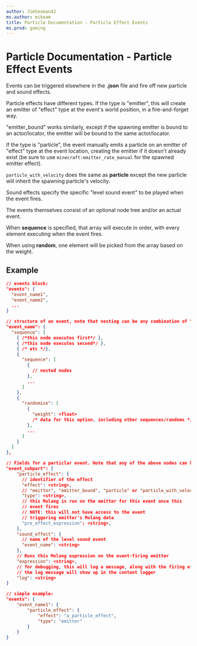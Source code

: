 ```yaml
---
author: JimSeaman42
ms.author: mikeam
title: Particle Documentation - Particle Effect Events
ms.prod: gaming
---
```


# Particle Documentation - Particle Effect Events

Events can be triggered elsewhere in the **.json** file and fire off new particle and sound effects.

Particle effects have different types. If the type is "emitter", this will create an emitter of "effect" type at the event's world position, in a fire-and-forget way.

"emitter_bound" works similarly, except if the spawning emitter is bound to an actor/locator, the emitter will be bound to the same actor/locator.

If the type is "particle", the event manually emits a particle on an emitter of "effect" type at the event location, creating the emitter if it doesn't already exist (be sure to use `minecraft:emitter_rate_manual` for the spawned emitter effect).

`particle_with_velocity` does the same as **particle** except the new particle will inherit the spawning particle's velocity.

Sound effects specify the specific "level sound event" to be played when the event fires.

The events themselves consist of an optional node tree and/or an actual event.

When **sequence** is specified, that array will execute in order, with every element executing when the event fires.

When using **random**, one element will be picked from the array based on the weight.

## Example

```json
// events block:
"events": {
  "event_name1",
  "event_name2",
  ...
}

// structure of an event, note that nesting can be any combination of "sequence", or "randomize"
"event_name": {
  "sequence": [
    { /*this node executes first*/ },
    { /*this node executes second*/ },
    { /* etc */},
    {
      "sequence": [
        {
          // nested nodes
        },
        ...
      ]
    },
    {
      "randomize": [
        {
          "weight": <float>
          /* data for this option, including other sequences/randoms */
        },
        ...
      ]
    }
  ]
},

// Fields for a particlar event. Note that any of the above nodes can have events inserted into their blocks.
"event_subpart": {
    "particle_effect": {
      // identifier of the effect
      "effect": <string>,
      // "emitter", "emitter_bound", "particle" or "particle_with_velocity"
      "type": <string>,
      // this Molang is run on the emitter for this event once this
      // event fires
      // NOTE: this will not have access to the event
      // triggering emitter's Molang data
      "pre_effect_expression": <string>,
    },
    "sound_effect": {
      // name of the level sound event
      "event_name": <string>
    },
    // Runs this Molang expression on the event-firing emitter
    "expression": <string>,
    // for debugging, this will log a message, along with the firing effect's name and event position
    // the log message will show up in the content logger
    "log": <string>
}

// simple example:
"events": {
    "event_name1": {
        "particle_effect": {
            "effect": "a_particle_effect",
            "type": "emitter"
        }
    }
}

```
